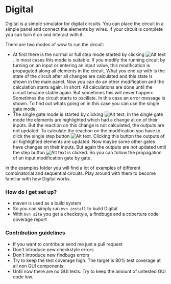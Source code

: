 # Digital #

Digital is a simple simulator for digital circuits. You can place the circuit in a simple panel and connect the elements
by wires. If your circuit is complete you can turn it on and interact with it.

There are two modes of wow to run the circuit:

* At first there is the normal or full step mode started by clicking ![Alt text](https://bitbucket.org/hneemann/digital/raw/master/src/main/resources/run.gif). 
  In most cases this mode is suitable. If you modify the running circuit by
  turning on an input or entering an input value, this modification is propagated along all elements in the circuit.
  What you end up with is the state of the circuit after all changes are calculated and this state is shown in the main panel.
  Now you can do an other modification and the calculation starts again.
  In short: All calculations are done until the circuit became stable again. But sometimes this will never happen: Sometimes 
  the circuit starts to oscillate. In this case an error message is shown. To find out whats going on in this case you can use 
  the single gate mode.
* The single gate mode is started by clicking ![Alt text](https://bitbucket.org/hneemann/digital/raw/master/src/main/resources/micro.gif).
  In the single gate mode the elements are highlighted which had a change at on of their inputs. But the reaction on this change 
  is not calculated, the outputs are not updated. To calculate the reaction on the modification you have to click the single step button ![Alt text](https://bitbucket.org/hneemann/digital/raw/master/src/main/resources/step.gif). 
  Clicking this button the outputs of all highlighted elements are updated. Now maybe some other gates have changes on their inputs. 
  But again the outputs are not updated until the step button ![Alt text](https://bitbucket.org/hneemann/digital/raw/master/src/main/resources/step.gif)
  is clicked. So you can follow the propagation of an input modification gate by gate.
  
In the examples folder you will find a lot of examples of different combinatorial and sequential circuits. Play around 
with them to become familiar with how Digital works.  
  
### How do I get set up? ###

* maven is used as a build system
* So you can simply run `mvn install` to build Digital 
* With `mvn site` you get a checkstyle, a findbugs and a cobertura code coverage report

### Contribution guidelines ###

* If you want to contribute send me just a pull request
* Don't introduce new checkstyle errors
* Don't introduce new findbugs errors
* Try to keep the test coverage high. The target is 80% test coverage at all non GUI components.
* Until now there are no GUI tests. Try to keep the amount of untested GUI code low. 
